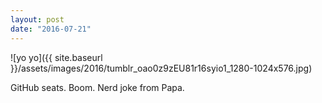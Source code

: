 ```yaml
---
layout: post
date: "2016-07-21"
---
```


![yo yo]({{ site.baseurl }}/assets/images/2016/tumblr_oao0z9zEU81r16syio1_1280-1024x576.jpg)

GitHub seats. Boom. Nerd joke from Papa.
